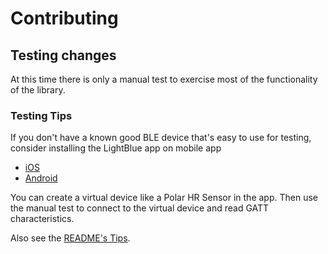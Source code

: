 # Contributing

## Testing changes

At this time there is only a manual test to exercise most of the functionality of the library.

### Testing Tips

If you don't have a known good BLE device that's easy to use for testing, consider installing the LightBlue app on mobile app

* [iOS](https://apps.apple.com/us/app/lightblue/id557428110)
* [Android](https://play.google.com/store/apps/details?id=com.punchthrough.lightblueexplorer&hl=en_US&gl=US)

You can create a virtual device like a Polar HR Sensor in the app. Then use the manual test to connect to the virtual device and read GATT characteristics.

Also see the [README's Tips](../README.md#tips).
